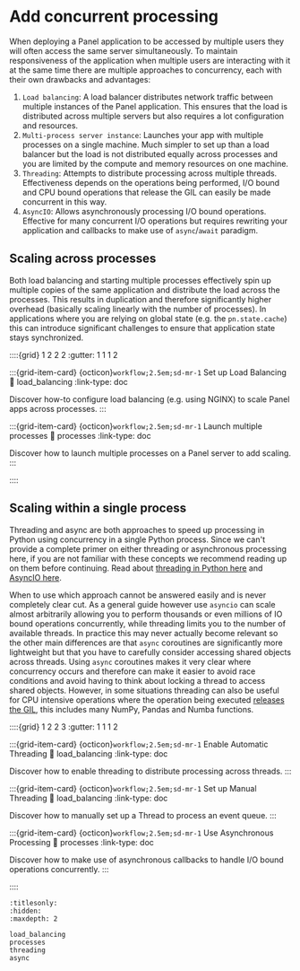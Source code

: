 # Add concurrent processing

When deploying a Panel application to be accessed by multiple users they will often access the same server simultaneously. To maintain responsiveness of the application when multiple users are interacting with it at the same time there are multiple approaches to concurrency, each with their own drawbacks and advantages:

1. `Load balancing`: A load balancer distributes network traffic between multiple instances of the Panel application. This ensures that the load is distributed across multiple servers but also requires a lot configuration and resources.
2. `Multi-process server instance`: Launches your app with multiple processes on a single machine. Much simpler to set up than a load balancer but the load is not distributed equally across processes and you are limited by the compute and memory resources on one machine.
2. `Threading`: Attempts to distribute processing across multiple threads. Effectiveness depends on the operations being performed, I/O bound and CPU bound operations that release the GIL can easily be made concurrent in this way. 
3. `AsyncIO`: Allows asynchronously processing I/O bound operations. Effective for many concurrent I/O operations but requires rewriting your application and callbacks to make use of `async`/`await` paradigm.

## Scaling across processes

Both load balancing and starting multiple processes effectively spin up multiple copies of the same application and distribute the load across the processes. This results in duplication and therefore significantly higher overhead (basically scaling linearly with the number of processes). In applications where you are relying on global state (e.g. the `pn.state.cache`) this can introduce significant challenges to ensure that application state stays synchronized.

::::{grid} 1 2 2 2
:gutter: 1 1 1 2

:::{grid-item-card} {octicon}`workflow;2.5em;sd-mr-1` Set up Load Balancing
:link: load_balancing
:link-type: doc

Discover how-to configure load balancing (e.g. using NGINX) to scale Panel apps across processes.
:::

:::{grid-item-card} {octicon}`workflow;2.5em;sd-mr-1` Launch multiple processes
:link: processes
:link-type: doc

Discover how to launch multiple processes on a Panel server to add scaling.
:::

::::

## Scaling within a single process

Threading and async are both approaches to speed up processing in Python using concurrency in a single Python process. Since we can't provide a complete primer on either threading or asynchronous processing here, if you are not familiar with these concepts we recommend reading up on them before continuing. Read about [threading in Python here](https://realpython.com/intro-to-python-threading/) and [AsyncIO here](https://realpython.com/async-io-python/).

When to use which approach cannot be answered easily and is never completely clear cut. As a general guide however use `asyncio` can scale almost arbitrarily allowing you to perform thousands or even millions of IO bound operations concurrently, while threading  limits you to the number of available threads. In practice this may never actually become relevant so the other main differences are that `async` coroutines are significantly more lightweight but that you have to carefully consider accessing shared objects across threads. Using `async` coroutines makes it very clear where concurrency occurs and therefore can make it easier to avoid race conditions and avoid having to think about locking a thread to access shared objects. However, in some situations threading can also be useful for CPU intensive operations where the operation being executed [releases the GIL](https://realpython.com/python-gil/), this includes many NumPy, Pandas and Numba functions.

::::{grid} 1 2 2 3
:gutter: 1 1 1 2

:::{grid-item-card} {octicon}`workflow;2.5em;sd-mr-1` Enable Automatic Threading
:link: load_balancing
:link-type: doc

Discover how to enable threading to distribute processing across threads.
:::

:::{grid-item-card} {octicon}`workflow;2.5em;sd-mr-1` Set up Manual Threading
:link: load_balancing
:link-type: doc

Discover how to manually set up a Thread to process an event queue.
:::

:::{grid-item-card} {octicon}`workflow;2.5em;sd-mr-1` Use Asynchronous Processing
:link: processes
:link-type: doc

Discover how to make use of asynchronous callbacks to handle I/O bound operations concurrently.
:::

::::

```{toctree}
:titlesonly:
:hidden:
:maxdepth: 2

load_balancing
processes
threading
async
```